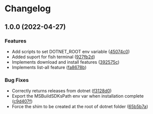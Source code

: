 # Changelog

## 1.0.0 (2022-04-27)


### Features

* Add scripts to set DOTNET_ROOT env variable ([45074c0](https://www.github.com/hensou/asdf-dotnet/commit/45074c0c65416db4f765818545aa7ca93656e2b0))
* Added suport for fish terminal ([927fb2d](https://www.github.com/hensou/asdf-dotnet/commit/927fb2d3a4f2715e8f5b04296de476061b6feaa4))
* Implements download and install features ([392575c](https://www.github.com/hensou/asdf-dotnet/commit/392575c7459c16441152a26f7979b4a9905ca9c1))
* Implements list-all feature ([fa8678b](https://www.github.com/hensou/asdf-dotnet/commit/fa8678b0203eb6c68403d126bc8add852c7d744a))


### Bug Fixes

* Correctly returns releases from dotnet ([f3128d0](https://www.github.com/hensou/asdf-dotnet/commit/f3128d0df4db0bf57b3b15ab9dfc8f927d20465d))
* Export the MSBuildSDKsPath env var when installation complete ([c9d407f](https://www.github.com/hensou/asdf-dotnet/commit/c9d407f6d6c963a6c77bcaa68cf4521b79c2313f))
* Force the shim to be created at the root of dotnet folder ([65b5b7a](https://www.github.com/hensou/asdf-dotnet/commit/65b5b7a8934c3e7f69b4d2aa6fc37d5ee04b2745))
